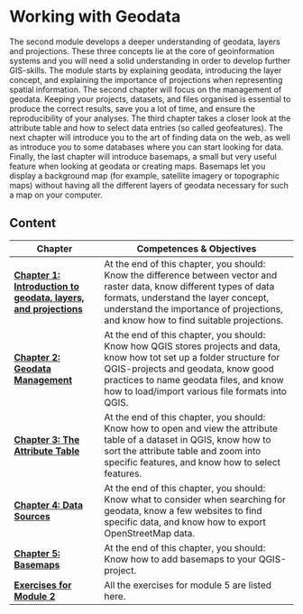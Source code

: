# Working with Geodata

The second module develops a deeper understanding of geodata, layers and projections. These three concepts 
lie at the core of geoinformation systems and you will need a solid understanding in order to develop 
further GIS-skills. The module starts by explaining geodata, introducing the layer concept, and explaining 
the importance of projections when representing spatial information. The second chapter will focus on the 
management of geodata. Keeping your projects, datasets, and files organised is essential to produce the 
correct results, save you a lot of time, and ensure the reproducibility of your analyses. The third chapter 
takes a closer look at the attribute table and how to select data entries (so called geofeatures). The next 
chapter will introduce you to the art of finding data on the web, as well as introduce you to some 
databases where you can start looking for data. Finally, the last chapter will introduce basemaps, a small 
but very useful feature when looking at geodata or creating maps. Basemaps let you display a background map 
(for example, satellite imagery or topographic maps) without having all the different layers of geodata 
necessary for such a map on your computer. 



## Content


| __Chapter__ | __Competences & Objectives__ |
| ----------- | ---------------------------- | 
|  __[Chapter 1: Introduction to geodata, layers, and projections](https://giscience.github.io/gis-training-resource-center/content/Modul_2/en_qgis_geodata_concept.html#)__ | At the end of this chapter, you should: Know the difference between vector and raster data,   know different types of data formats, understand the layer concept,   understand the importance of projections,   and know how to find suitable projections. | 
| __[Chapter 2: Geodata Management](https://giscience.github.io/gis-training-resource-center/content/Modul_2/en_qgis_basic_data_processing.html)__ | At the end of this chapter, you should: Know how QGIS stores projects and data,   know how tot set up a folder structure for QGIS-projects and geodata,   know good practices to name geodata files,   and know how to load/import various file formats into QGIS. |
| __[Chapter 3: The Attribute Table](https://giscience.github.io/gis-training-resource-center/content/Modul_2/en_qgis_attribute_table.html)__ | At the end of this chapter, you should: Know how to open and view the attribute table of a dataset in QGIS, know how to sort the attribute table and zoom into specific features, and know how to select features. |
| __[Chapter 4: Data Sources](https://giscience.github.io/gis-training-resource-center/content/Modul_2/en_data_sources.html)__ | At the end of this chapter, you should: Know what to consider when searching for geodata, know a few websites to find specific data, and know how to export OpenStreetMap data. | 
| __[Chapter 5: Basemaps](https://giscience.github.io/gis-training-resource-center/content/Modul_2/en_qgis_basemap.html)__ | At the end of this chapter, you should: Know how to add basemaps to your QGIS-project. |
| __[Exercises for Module 2](https://giscience.github.io/gis-training-resource-center/content/Modul_2/en_qgis_modul_2_exercises.html)__  | All the exercises for module 5 are listed here. | 

